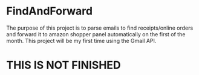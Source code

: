 # FindAndForward
The purpose of this project is to parse emails to find receipts/online orders and forward it to amazon shopper panel automatically on the first of the month.
This project will be my first time using the Gmail API.

# THIS IS NOT FINISHED
